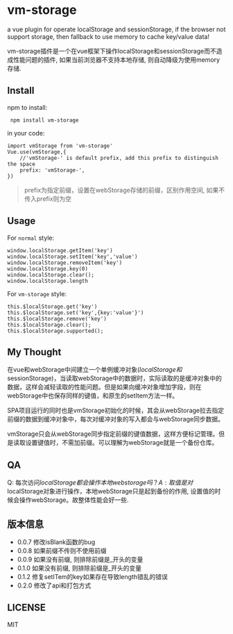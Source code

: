 # vm-storage

a vue plugin for operate localStorage and sessionStorage, if the browser not support storage, then fallback to use memory to cache key/value data!

vm-storage插件是一个在vue框架下操作localStorage和sessionStorage而不造成性能问题的插件, 如果当前浏览器不支持本地存储, 则自动降级为使用memory存储.


## Install

npm to install:

```
 npm install vm-storage
```

in your code: 

```
import vmStorage from 'vm-storage'
Vue.use(vmStorage,{
	//'vmStorage-' is default prefix, add this prefix to distinguish the space
	prefix: 'vmStorage-', 
})
```
> prefix为指定前缀，设置在webStorage存储的前缀，区别作用空间, 如果不传入prefix则为空

## Usage

For `normal` style:

```
window.localStorage.getItem('key')
window.localStorage.setItem('key','value')
window.localStorage.removeItem('key')
window.localStorage.key(0)
window.localStorage.clear();
window.localStorage.length
```

For `vm-storage` style:

```
this.$localStorage.get('key')
this.$localStorage.set('key',{key:'value'}')
this.$localStorage.remove('key')
this.$localStorage.clear();
this.$localStorage.supported();
```

## My Thought

在vue和webStorage中间建立一个单例缓冲对象($localStorage和$sessionStorage)，当读取webStorage中的数据时，实际读取的是缓冲对象中的数据，这样会减轻读取的性能问题。但是如果向缓冲对象增加字段，则在webStorage中也保存同样的键值，和原生的setItem方法一样。

SPA项目运行的同时也是vmStorage初始化的时候，其会从webStorage拉去指定前缀的数据到缓冲对象中，每次对缓冲对象的写入都会与webStorage同步数据。

vmStorage只会从webStorage同步指定前缀的键值数据，这样方便标记管理。但是读取设置键值时，不需加前缀。可以理解为webStorage就是一个备份仓库。


## QA

Q: 每次访问$localStorage都会操作本地web storage吗？    
A: 取值是对$localStorage对象进行操作，本地webStorage只是起到备份的作用, 设置值的时候会操作webStorage。故整体性能会好一些.


## 版本信息

- 0.0.7 修改isBlank函数的bug
- 0.0.8 如果前缀不传则不使用前缀
- 0.0.9 如果没有前缀, 则排除前缀是_开头的变量
- 0.1.0 如果没有前缀, 则排除前缀是_开头的变量
- 0.1.2 修复setITem的key如果存在导致length错乱的错误
- 0.2.0 修改了api和打包方式


## LICENSE

MIT